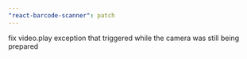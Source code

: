 ```yaml
---
"react-barcode-scanner": patch
---
```


fix video.play exception that triggered while the camera was still being prepared
